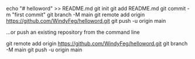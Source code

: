 echo "# helloword" >> README.md
git init
git add README.md
git commit -m "first commit"
git branch -M main
git remote add origin https://github.com/WindyFeg/helloword.git
git push -u origin main


…or push an existing repository from the command line


git remote add origin https://github.com/WindyFeg/helloword.git
git branch -M main
git push -u origin main